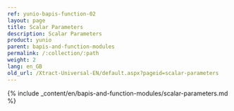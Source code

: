 ```yaml
---
ref: yunio-bapis-function-02
layout: page
title: Scalar Parameters
description: Scalar Parameters
product: yunio
parent: bapis-and-function-modules
permalink: /:collection/:path
weight: 2
lang: en_GB
old_url: /Xtract-Universal-EN/default.aspx?pageid=scalar-parameters
---
```

{% include _content/en/bapis-and-function-modules/scalar-parameters.md %}